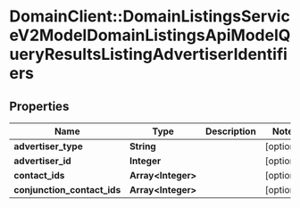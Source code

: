# DomainClient::DomainListingsServiceV2ModelDomainListingsApiModelQueryResultsListingAdvertiserIdentifiers

## Properties
Name | Type | Description | Notes
------------ | ------------- | ------------- | -------------
**advertiser_type** | **String** |  | [optional] 
**advertiser_id** | **Integer** |  | [optional] 
**contact_ids** | **Array&lt;Integer&gt;** |  | [optional] 
**conjunction_contact_ids** | **Array&lt;Integer&gt;** |  | [optional] 


